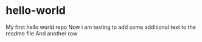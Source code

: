# hello-world
My first hello world repo
Now i am testing to add some additional text to the readme file 
And another row

